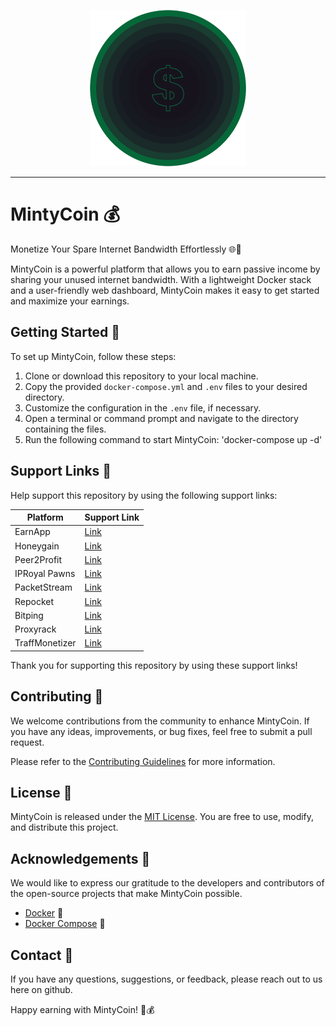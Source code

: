 <p align="center">
  <img src="https://github.com/simon-bd/MintyCoin/blob/main/.assets/mintycoin.png" alt="MintyCoin Logo" width="250px" />
</p>

---


# MintyCoin 💰

Monetize Your Spare Internet Bandwidth Effortlessly 🌐💸

MintyCoin is a powerful platform that allows you to earn passive income by sharing your unused internet bandwidth. With a lightweight Docker stack and a user-friendly web dashboard, MintyCoin makes it easy to get started and maximize your earnings.

## Getting Started 🏁

To set up MintyCoin, follow these steps:

1. Clone or download this repository to your local machine.
2. Copy the provided `docker-compose.yml` and `.env` files to your desired directory.
3. Customize the configuration in the `.env` file, if necessary.
4. Open a terminal or command prompt and navigate to the directory containing the files.
5. Run the following command to start MintyCoin: 'docker-compose up -d'

## Support Links 🎁

Help support this repository by using the following support links:

| Platform                  | Support Link                                                                 |
|---------------------------|------------------------------------------------------------------------------|
| EarnApp                   | [Link](https://earnapp.com/i/4WCcCtLS)                                       |
| Honeygain                 | [Link](https://r.honeygain.me/SIMON3255C)                                    |
| Peer2Profit               | [Link](https://t.me/peer2profit_app_bot?start=167224820663ac7b8eeb925)       |
| IPRoyal Pawns             | [Link](https://pawns.app/?r=1143404)                                          |
| PacketStream              | [Link](https://packetstream.io/?psr=4fu3)                                     |
| Repocket                  | [Link](https://link.repocket.co/HrX9)                                         |
| Bitping                   | [Link](https://app.bitping.com?r=RUxYI64R)                                    |
| Proxyrack                 | [Link](https://peer.proxyrack.com/ref/ij5y5polmrswmatuyh0dyxaiosti1vsg8plwrzkt)|
| TraffMonetizer            | [Link](https://traffmonetizer.com/?aff=886183)                                |

Thank you for supporting this repository by using these support links!

## Contributing 🤝

We welcome contributions from the community to enhance MintyCoin. If you have any ideas, improvements, or bug fixes, feel free to submit a pull request.

Please refer to the [Contributing Guidelines](CONTRIBUTING.md) for more information.

## License 📄

MintyCoin is released under the [MIT License](LICENSE). You are free to use, modify, and distribute this project.

## Acknowledgements 🙏

We would like to express our gratitude to the developers and contributors of the open-source projects that make MintyCoin possible.

- [Docker](https://www.docker.com/) 🐳
- [Docker Compose](https://docs.docker.com/compose/) 🐋

## Contact 📧

If you have any questions, suggestions, or feedback, please reach out to us here on github.

Happy earning with MintyCoin! 🎉💰


